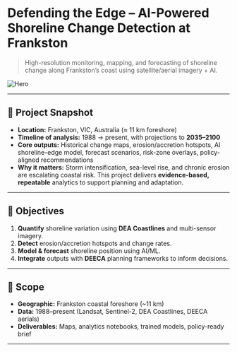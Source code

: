 # Defending the Edge – AI-Powered Shoreline Change Detection at Frankston

> High-resolution monitoring, mapping, and forecasting of shoreline change along Frankston’s coast using satellite/aerial imagery + AI.

![Hero](assets/hero-placeholder.png)
<!-- Replace with your exported logo at assets/logo.png -->

---

## 🚀 Project Snapshot

- **Location:** Frankston, VIC, Australia (≈ 11 km foreshore)  
- **Timeline of analysis:** 1988 → present, with projections to **2035–2100**  
- **Core outputs:** Historical change maps, erosion/accretion hotspots, AI shoreline-edge model, forecast scenarios, risk-zone overlays, policy-aligned recommendations  
- **Why it matters:** Storm intensification, sea-level rise, and chronic erosion are escalating coastal risk. This project delivers **evidence-based, repeatable** analytics to support planning and adaptation.

---

## 🎯 Objectives

1. **Quantify** shoreline variation using **DEA Coastlines** and multi-sensor imagery.  
2. **Detect** erosion/accretion hotspots and change rates.  
3. **Model & forecast** shoreline position using AI/ML.  
4. **Integrate** outputs with **DEECA** planning frameworks to inform decisions.

---

## 🧭 Scope

- **Geographic:** Frankston coastal foreshore (~11 km)  
- **Data:** 1988–present (Landsat, Sentinel-2, DEA Coastlines, DEECA aerials)  
- **Deliverables:** Maps, analytics notebooks, trained models, policy-ready brief

---